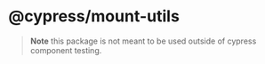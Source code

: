 # @cypress/mount-utils

> **Note** this package is not meant to be used outside of cypress component testing.
